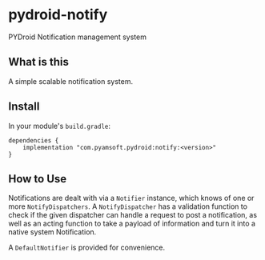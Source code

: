 # pydroid-notify
PYDroid Notification management system

## What is this

A simple scalable notification system.

## Install

In your module's `build.gradle`:
```
dependencies {
    implementation "com.pyamsoft.pydroid:notify:<version>"
}
```

## How to Use

Notifications are dealt with via a `Notifier` instance, which knows of one or more
`NotifyDispatchers`. A `NotifyDispatcher` has a validation function to check if
the given dispatcher can handle a request to post a notification, as well as an acting function
to take a payload of information and turn it into a native system Notification.

A `DefaultNotifier` is provided for convenience.

